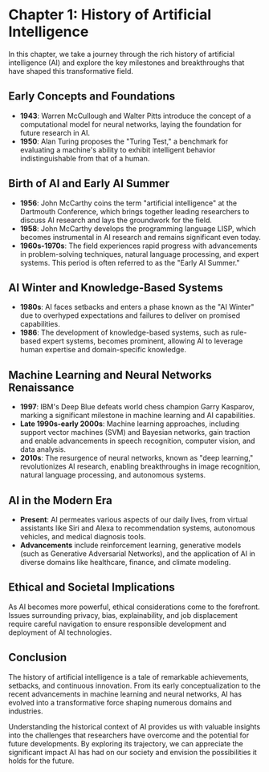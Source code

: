 Chapter 1: History of Artificial Intelligence
=============================================

In this chapter, we take a journey through the rich history of artificial intelligence (AI) and explore the key milestones and breakthroughs that have shaped this transformative field.

Early Concepts and Foundations
------------------------------

* **1943**: Warren McCullough and Walter Pitts introduce the concept of a computational model for neural networks, laying the foundation for future research in AI.
* **1950**: Alan Turing proposes the "Turing Test," a benchmark for evaluating a machine's ability to exhibit intelligent behavior indistinguishable from that of a human.

Birth of AI and Early AI Summer
-------------------------------

* **1956**: John McCarthy coins the term "artificial intelligence" at the Dartmouth Conference, which brings together leading researchers to discuss AI research and lays the groundwork for the field.
* **1958**: John McCarthy develops the programming language LISP, which becomes instrumental in AI research and remains significant even today.
* **1960s-1970s**: The field experiences rapid progress with advancements in problem-solving techniques, natural language processing, and expert systems. This period is often referred to as the "Early AI Summer."

AI Winter and Knowledge-Based Systems
-------------------------------------

* **1980s**: AI faces setbacks and enters a phase known as the "AI Winter" due to overhyped expectations and failures to deliver on promised capabilities.
* **1986**: The development of knowledge-based systems, such as rule-based expert systems, becomes prominent, allowing AI to leverage human expertise and domain-specific knowledge.

Machine Learning and Neural Networks Renaissance
------------------------------------------------

* **1997**: IBM's Deep Blue defeats world chess champion Garry Kasparov, marking a significant milestone in machine learning and AI capabilities.
* **Late 1990s-early 2000s**: Machine learning approaches, including support vector machines (SVM) and Bayesian networks, gain traction and enable advancements in speech recognition, computer vision, and data analysis.
* **2010s**: The resurgence of neural networks, known as "deep learning," revolutionizes AI research, enabling breakthroughs in image recognition, natural language processing, and autonomous systems.

AI in the Modern Era
--------------------

* **Present**: AI permeates various aspects of our daily lives, from virtual assistants like Siri and Alexa to recommendation systems, autonomous vehicles, and medical diagnosis tools.
* **Advancements** include reinforcement learning, generative models (such as Generative Adversarial Networks), and the application of AI in diverse domains like healthcare, finance, and climate modeling.

Ethical and Societal Implications
---------------------------------

As AI becomes more powerful, ethical considerations come to the forefront. Issues surrounding privacy, bias, explainability, and job displacement require careful navigation to ensure responsible development and deployment of AI technologies.

Conclusion
----------

The history of artificial intelligence is a tale of remarkable achievements, setbacks, and continuous innovation. From its early conceptualization to the recent advancements in machine learning and neural networks, AI has evolved into a transformative force shaping numerous domains and industries.

Understanding the historical context of AI provides us with valuable insights into the challenges that researchers have overcome and the potential for future developments. By exploring its trajectory, we can appreciate the significant impact AI has had on our society and envision the possibilities it holds for the future.
